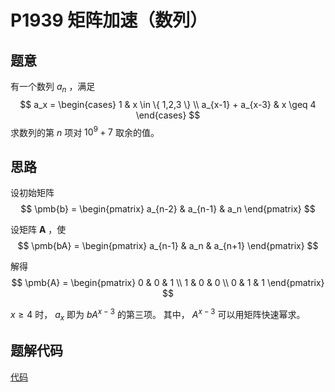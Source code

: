 # P1939 矩阵加速（数列） 

## 题意

有一个数列 $a_n$ ，满足
$$
a_x = 
\begin{cases}
    1 & x \in \{ 1,2,3 \} \\
    a_{x-1} + a_{x-3} & x \geq 4
\end{cases}
$$
求数列的第 $n$ 项对 $10^9+7$ 取余的值。

## 思路

设初始矩阵
$$
\pmb{b} = 
\begin{pmatrix}
    a_{n-2} & a_{n-1} & a_n
\end{pmatrix}
$$

设矩阵 $\pmb{A}$ ，使
$$ \pmb{bA} = 
\begin{pmatrix}
    a_{n-1} & a_n & a_{n+1}
\end{pmatrix}
$$

解得
$$ \pmb{A} = 
\begin{pmatrix}
    0 & 0 & 1 \\
    1 & 0 & 0 \\
    0 & 1 & 1 
\end{pmatrix}
$$

$x \geq 4$ 时， $a_x$ 即为 $bA^{x-3}$ 的第三项。
其中， $A^{x-3}$ 可以用矩阵快速幂求。

## 题解代码

[代码](main.cpp)